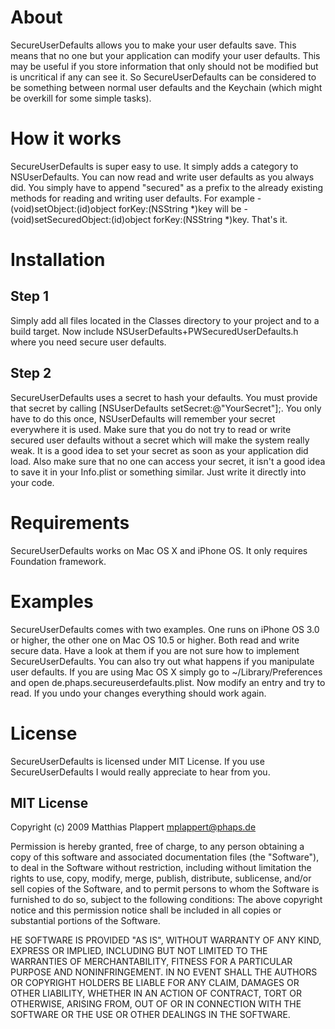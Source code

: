 # About
SecureUserDefaults allows you to make your user defaults save. This means that no one but your application can modify your user defaults. This may be useful if you store information that only should not be modified but is uncritical if any can see it. So SecureUserDefaults can be considered to be something between normal user defaults and the Keychain (which might be overkill for some simple tasks).

# How it works
SecureUserDefaults is super easy to use. It simply adds a category to NSUserDefaults. You can now read and write user defaults as you always did. You simply have to append "secured" as a prefix to the already existing methods for reading and writing user defaults. For example - (void)setObject:(id)object forKey:(NSString *)key will be - (void)setSecuredObject:(id)object forKey:(NSString *)key. That's it.

# Installation
## Step 1
Simply add all files located in the Classes directory to your project and to a build target. Now include NSUserDefaults+PWSecuredUserDefaults.h where you need secure user defaults.

## Step 2
SecureUserDefaults uses a secret to hash your defaults. You must provide that secret by calling [NSUserDefaults setSecret:@"YourSecret"];. You only have to do this once, NSUserDefaults will remember your secret everywhere it is used. Make sure that you do not try to read or write secured user defaults without a secret which will make the system really weak. It is a good idea to set your secret as soon as your application did load. Also make sure that no one can access your secret, it isn't a good idea to save it in your Info.plist or something similar. Just write it directly into your code.

# Requirements
SecureUserDefaults works on Mac OS X and iPhone OS. It only requires Foundation framework.

# Examples
SecureUserDefaults comes with two examples. One runs on iPhone OS 3.0 or higher, the other one on Mac OS 10.5 or higher. Both read and write secure data. Have a look at them if you are not sure how to implement SecureUserDefaults. You can also try out what happens if you manipulate user defaults. If you are using Mac OS X simply go to ~/Library/Preferences and open de.phaps.secureuserdefaults.plist. Now modify an entry and try to read. If you undo your changes everything should work again.

# License
SecureUserDefaults is licensed under MIT License. If you use SecureUserDefaults I would really appreciate to hear from you.

## MIT License
Copyright (c) 2009 Matthias Plappert <mplappert@phaps.de>

Permission is hereby granted, free of charge, to any person obtaining a copy of this software and associated documentation files (the "Software"), to deal in the Software without restriction, including without limitation the rights to use, copy, modify, merge, publish, distribute, sublicense, and/or sell copies of the Software, and to permit persons to whom the Software is furnished to do so, subject to the following conditions: The above copyright notice and this permission notice shall be included in all copies or substantial portions of the Software.

HE SOFTWARE IS PROVIDED "AS IS", WITHOUT WARRANTY OF ANY KIND, EXPRESS OR IMPLIED, INCLUDING BUT NOT LIMITED TO THE WARRANTIES OF MERCHANTABILITY, FITNESS FOR A PARTICULAR PURPOSE AND NONINFRINGEMENT. IN NO EVENT SHALL THE AUTHORS OR COPYRIGHT HOLDERS BE LIABLE FOR ANY CLAIM, DAMAGES OR OTHER LIABILITY, WHETHER IN AN ACTION OF CONTRACT, TORT OR OTHERWISE, ARISING FROM, OUT OF OR IN CONNECTION WITH THE SOFTWARE OR THE USE OR OTHER DEALINGS IN THE SOFTWARE.
